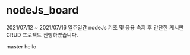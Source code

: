 # nodeJs_board
2021/07/12 ~ 2021/07/16 일주일간 nodeJs 기초 및 응용 숙지 후 간단한 게시판 CRUD 프로젝트 진행하였습니다.

master hello